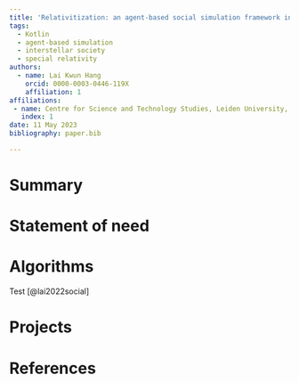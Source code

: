 ```yaml
---
title: 'Relativitization: an agent-based social simulation framework in 4D, relativistics spacetime'
tags:
  - Kotlin
  - agent-based simulation
  - interstellar society
  - special relativity
authors:
  - name: Lai Kwun Hang
    orcid: 0000-0003-0446-119X
    affiliation: 1
affiliations:
 - name: Centre for Science and Technology Studies, Leiden University, The Netherlands
   index: 1
date: 11 May 2023
bibliography: paper.bib

---
```


# Summary


# Statement of need

# Algorithms
Test [@lai2022social]

# Projects

# References

